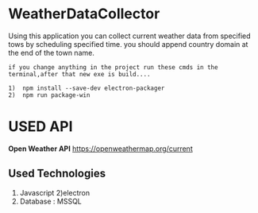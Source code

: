 
# WeatherDataCollector

   Using this application you can collect current weather data from specified tows by scheduling specified time.
   you should append country domain at the end of the town name.

    if you change anything in the project run these cmds in the terminal,after that new exe is build....
	
    1)  npm install --save-dev electron-packager
    2)  npm run package-win


# USED API
  __Open Weather API__
  https://openweathermap.org/current

## Used Technologies
   1) Javascript
   2)electron
   3) Database : MSSQL

